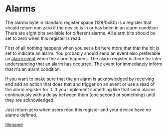 # Alarms

The alarms byte in standard register space (128/0x80) is a register that should return non zero if the device is in or has been in an alarm condition. There are eight bits available for different alarms. All alarm bits should be set to zero when this register is read.

First of all nothing happens when you set a bit here more that that the bit is set to indicate an alarm. You probably should send an event also preferable an [alarm event](http://docs.vscp.org/spec/latest/#/./class1.alarm) when the alarm happens. The alarm register is there for later understanding that an alarm has occurred. The event for immediately inform that it's an alarm condition. 

If you want to make sure that the an alarm is acknowledged by receiving end add an action that does that and trigger on an event or use a read of the alarm register for it. If you implement something like that send alarms continuously with a delay between them (one second or something) until they are acknowledged. 

Just return zero when users read this register and your device have no alarms defined.

[filename](./bottom_copyright.md ':include')
